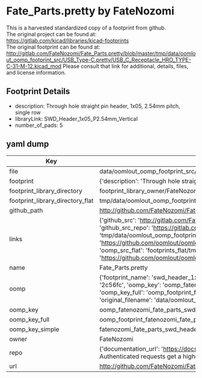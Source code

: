 # Fate_Parts.pretty by FateNozomi  
This is a harvested standardized copy of a footprint from github.  
The original project can be found at:  
https://gitlab.com/kicad/libraries/kicad-footprints  
The original footprint can be found at:
http://gitlab.com/FateNozomi/Fate_Parts.pretty/blob/master/tmp/data/oomlout_oomp_footprint_src/USB_Type-C.pretty/USB_C_Receptacle_HRO_TYPE-C-31-M-12.kicad_mod
Please consult that link for additional, details, files, and license information.  
## Footprint Details
* description: Through hole straight pin header, 1x05, 2.54mm pitch, single row  
* libraryLink: SWD_Header_1x05_P2.54mm_Vertical  
* number_of_pads: 5  
## yaml dump  
| Key | Value |  
| --- | --- |  
| file | data/oomlout_oomp_footprint_src/Fate_Parts.pretty/Miscellaneous_Keyboard_Parts.pretty/SWD_Header_1x05_P2.54mm_Vertical.kicad_mod |  
| footprint | {'description': 'Through hole straight pin header, 1x05, 2.54mm pitch, single row', 'libraryLink': 'SWD_Header_1x05_P2.54mm_Vertical', 'number_of_pads': 5} |  
| footprint_library_directory | footprint_library_owner/FateNozomi_Fate_Parts.pretty |  
| footprint_library_directory_flat | tmp/data/oomlout_oomp_footprint_src/footprints_flat/fatenozomi_fate_parts_swd_header_1x05_p2_54mm_vertical/working |  
| github_path | http://github.com/FateNozomi/Fate_Parts.pretty/blob/master/tmp/data/oomlout_oomp_footprint_src/Miscellaneous_Keyboard_Parts.pretty/SWD_Header_1x05_P2.54mm_Vertical.kicad_mod |  
| links | {'github_src': 'http://gitlab.com/FateNozomi/Fate_Parts.pretty/blob/master/tmp/data/oomlout_oomp_footprint_src/USB_Type-C.pretty/USB_C_Receptacle_HRO_TYPE-C-31-M-12.kicad_mod', 'github_src_repo': 'https://gitlab.com/kicad/libraries/kicad-footprints', 'oomp_bot': 'tmp/data/oomlout_oomp_footprint_src/footprints/fatenozomi_fate_parts_swd_header_1x05_p2_54mm_vertical/working', 'oomp_bot_github': 'https://github.com/oomlout/oomlout_oomp_footprint_bot/tree/main/tmp/data/oomlout_oomp_footprint_src/footprints/fatenozomi_fate_parts_swd_header_1x05_p2_54mm_vertical/working', 'oomp_src_flat': 'footprints_flat/tmp/data/oomlout_oomp_footprint_src/footprints_flat/fatenozomi_fate_parts_swd_header_1x05_p2_54mm_vertical/working', 'oomp_src_flat_github': 'https://github.com/oomlout/oomlout_oomp_footprint_src/tree/main/tmp/data/oomlout_oomp_footprint_src/footprints_flat/fatenozomi_fate_parts_swd_header_1x05_p2_54mm_vertical/working'} |  
| name | Fate_Parts.pretty |  
| oomp | {'footprint_name': 'swd_header_1x05_p2_54mm_vertical', 'library_name': 'fate_parts', 'md5': '2c56fca4b4f73ed1abc6d3ef6e7e61c2', 'md5_10': '2c56fca4b4', 'md5_5': '2c56f', 'md5_6': '2c56fc', 'oomp_key': 'oomp_fatenozomi_fate_parts_swd_header_1x05_p2_54mm_vertical', 'oomp_key_extra': 'oomp_footprint_fatenozomi_fate_parts_swd_header_1x05_p2_54mm_vertical', 'oomp_key_full': 'oomp_footprint_fatenozomi_fate_parts_swd_header_1x05_p2_54mm_vertical_2c56fc', 'oomp_key_simple': 'fatenozomi_fate_parts_swd_header_1x05_p2_54mm_vertical', 'original_filename': 'data/oomlout_oomp_footprint_src/Fate_Parts.pretty/Miscellaneous_Keyboard_Parts.pretty/SWD_Header_1x05_P2.54mm_Vertical.kicad_mod', 'owner_name': 'fatenozomi'} |  
| oomp_key | oomp_fatenozomi_fate_parts_swd_header_1x05_p2_54mm_vertical |  
| oomp_key_full | oomp_footprint_fatenozomi_fate_parts_swd_header_1x05_p2_54mm_vertical |  
| oomp_key_simple | fatenozomi_fate_parts_swd_header_1x05_p2_54mm_vertical |  
| owner | FateNozomi |  
| repo | {'documentation_url': 'https://docs.github.com/rest/overview/resources-in-the-rest-api#rate-limiting', 'message': "API rate limit exceeded for 84.66.142.224. (But here's the good news: Authenticated requests get a higher rate limit. Check out the documentation for more details.)"} |  
| url | http://github.com/FateNozomi/Fate_Parts.pretty |  

